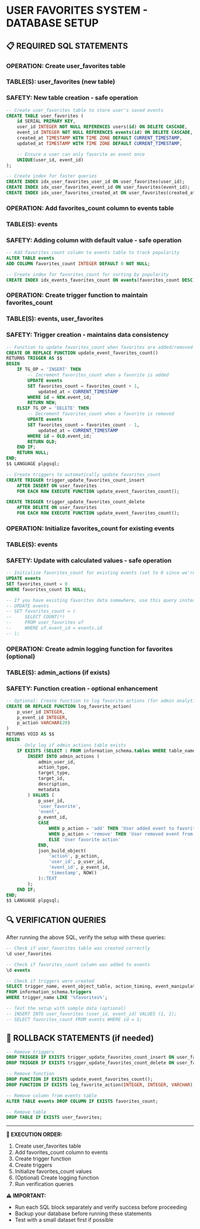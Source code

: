 # USER FAVORITES SYSTEM - DATABASE SETUP

## 📋 **REQUIRED SQL STATEMENTS**

### **OPERATION**: Create user_favorites table
### **TABLE(S)**: user_favorites (new table)
### **SAFETY**: New table creation - safe operation

```sql
-- Create user_favorites table to store user's saved events
CREATE TABLE user_favorites (
    id SERIAL PRIMARY KEY,
    user_id INTEGER NOT NULL REFERENCES users(id) ON DELETE CASCADE,
    event_id INTEGER NOT NULL REFERENCES events(id) ON DELETE CASCADE,
    created_at TIMESTAMP WITH TIME ZONE DEFAULT CURRENT_TIMESTAMP,
    updated_at TIMESTAMP WITH TIME ZONE DEFAULT CURRENT_TIMESTAMP,

    -- Ensure a user can only favorite an event once
    UNIQUE(user_id, event_id)
);

-- Create index for faster queries
CREATE INDEX idx_user_favorites_user_id ON user_favorites(user_id);
CREATE INDEX idx_user_favorites_event_id ON user_favorites(event_id);
CREATE INDEX idx_user_favorites_created_at ON user_favorites(created_at DESC);
```

### **OPERATION**: Add favorites_count column to events table
### **TABLE(S)**: events
### **SAFETY**: Adding column with default value - safe operation

```sql
-- Add favorites_count column to events table to track popularity
ALTER TABLE events
ADD COLUMN favorites_count INTEGER DEFAULT 0 NOT NULL;

-- Create index for favorites_count for sorting by popularity
CREATE INDEX idx_events_favorites_count ON events(favorites_count DESC);
```

### **OPERATION**: Create trigger function to maintain favorites_count
### **TABLE(S)**: events, user_favorites
### **SAFETY**: Trigger creation - maintains data consistency

```sql
-- Function to update favorites_count when favorites are added/removed
CREATE OR REPLACE FUNCTION update_event_favorites_count()
RETURNS TRIGGER AS $$
BEGIN
    IF TG_OP = 'INSERT' THEN
        -- Increment favorites_count when a favorite is added
        UPDATE events
        SET favorites_count = favorites_count + 1,
            updated_at = CURRENT_TIMESTAMP
        WHERE id = NEW.event_id;
        RETURN NEW;
    ELSIF TG_OP = 'DELETE' THEN
        -- Decrement favorites_count when a favorite is removed
        UPDATE events
        SET favorites_count = favorites_count - 1,
            updated_at = CURRENT_TIMESTAMP
        WHERE id = OLD.event_id;
        RETURN OLD;
    END IF;
    RETURN NULL;
END;
$$ LANGUAGE plpgsql;

-- Create triggers to automatically update favorites_count
CREATE TRIGGER trigger_update_favorites_count_insert
    AFTER INSERT ON user_favorites
    FOR EACH ROW EXECUTE FUNCTION update_event_favorites_count();

CREATE TRIGGER trigger_update_favorites_count_delete
    AFTER DELETE ON user_favorites
    FOR EACH ROW EXECUTE FUNCTION update_event_favorites_count();
```

### **OPERATION**: Initialize favorites_count for existing events
### **TABLE(S)**: events
### **SAFETY**: Update with calculated values - safe operation

```sql
-- Initialize favorites_count for existing events (set to 0 since we're starting fresh)
UPDATE events
SET favorites_count = 0
WHERE favorites_count IS NULL;

-- If you have existing favorites data somewhere, use this query instead:
-- UPDATE events
-- SET favorites_count = (
--     SELECT COUNT(*)
--     FROM user_favorites uf
--     WHERE uf.event_id = events.id
-- );
```

### **OPERATION**: Create admin logging function for favorites (optional)
### **TABLE(S)**: admin_actions (if exists)
### **SAFETY**: Function creation - optional enhancement

```sql
-- Optional: Create function to log favorite actions (for admin analytics)
CREATE OR REPLACE FUNCTION log_favorite_action(
    p_user_id INTEGER,
    p_event_id INTEGER,
    p_action VARCHAR(20)
)
RETURNS VOID AS $$
BEGIN
    -- Only log if admin_actions table exists
    IF EXISTS (SELECT 1 FROM information_schema.tables WHERE table_name = 'admin_actions') THEN
        INSERT INTO admin_actions (
            admin_user_id,
            action_type,
            target_type,
            target_id,
            description,
            metadata
        ) VALUES (
            p_user_id,
            'user_favorite',
            'event',
            p_event_id,
            CASE
                WHEN p_action = 'add' THEN 'User added event to favorites'
                WHEN p_action = 'remove' THEN 'User removed event from favorites'
                ELSE 'User favorite action'
            END,
            json_build_object(
                'action', p_action,
                'user_id', p_user_id,
                'event_id', p_event_id,
                'timestamp', NOW()
            )::TEXT
        );
    END IF;
END;
$$ LANGUAGE plpgsql;
```

## 🔍 **VERIFICATION QUERIES**

After running the above SQL, verify the setup with these queries:

```sql
-- Check if user_favorites table was created correctly
\d user_favorites

-- Check if favorites_count column was added to events
\d events

-- Check if triggers were created
SELECT trigger_name, event_object_table, action_timing, event_manipulation
FROM information_schema.triggers
WHERE trigger_name LIKE '%favorites%';

-- Test the setup with sample data (optional)
-- INSERT INTO user_favorites (user_id, event_id) VALUES (1, 1);
-- SELECT favorites_count FROM events WHERE id = 1;
```

## 🚨 **ROLLBACK STATEMENTS** (if needed)

```sql
-- Remove triggers
DROP TRIGGER IF EXISTS trigger_update_favorites_count_insert ON user_favorites;
DROP TRIGGER IF EXISTS trigger_update_favorites_count_delete ON user_favorites;

-- Remove function
DROP FUNCTION IF EXISTS update_event_favorites_count();
DROP FUNCTION IF EXISTS log_favorite_action(INTEGER, INTEGER, VARCHAR);

-- Remove column from events table
ALTER TABLE events DROP COLUMN IF EXISTS favorites_count;

-- Remove table
DROP TABLE IF EXISTS user_favorites;
```

---

**📝 EXECUTION ORDER:**
1. Create user_favorites table
2. Add favorites_count column to events
3. Create trigger function
4. Create triggers
5. Initialize favorites_count values
6. (Optional) Create logging function
7. Run verification queries

**⚠️ IMPORTANT:**
- Run each SQL block separately and verify success before proceeding
- Backup your database before running these statements
- Test with a small dataset first if possible

